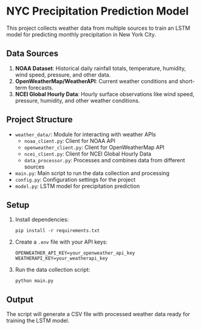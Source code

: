 # NYC Precipitation Prediction Model

This project collects weather data from multiple sources to train an LSTM model for predicting monthly precipitation in New York City.

## Data Sources

1. **NOAA Dataset**: Historical daily rainfall totals, temperature, humidity, wind speed, pressure, and other data.
2. **OpenWeatherMap/WeatherAPI**: Current weather conditions and short-term forecasts.
3. **NCEI Global Hourly Data**: Hourly surface observations like wind speed, pressure, humidity, and other weather conditions.

## Project Structure

- `weather_data/`: Module for interacting with weather APIs
  - `noaa_client.py`: Client for NOAA API
  - `openweather_client.py`: Client for OpenWeatherMap API
  - `ncei_client.py`: Client for NCEI Global Hourly Data
  - `data_processor.py`: Processes and combines data from different sources
- `main.py`: Main script to run the data collection and processing
- `config.py`: Configuration settings for the project
- `model.py`: LSTM model for precipitation prediction

## Setup

1. Install dependencies:
   ```
   pip install -r requirements.txt
   ```

2. Create a `.env` file with your API keys:
   ```
   OPENWEATHER_API_KEY=your_openweather_api_key
   WEATHERAPI_KEY=your_weatherapi_key
   ```

3. Run the data collection script:
   ```
   python main.py
   ```

## Output

The script will generate a CSV file with processed weather data ready for training the LSTM model.
